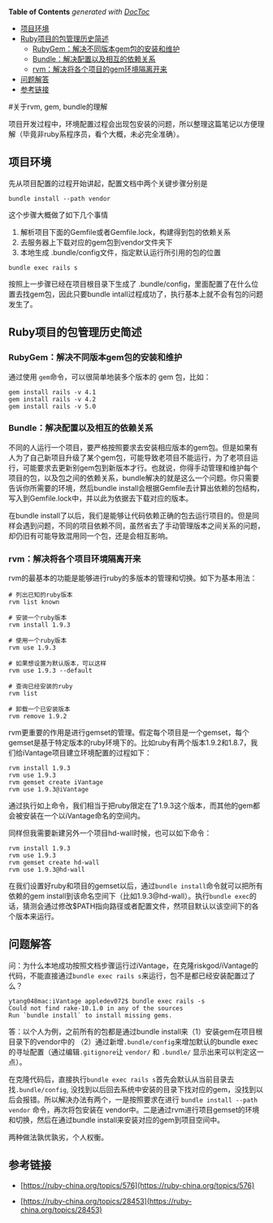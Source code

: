 <!-- START doctoc generated TOC please keep comment here to allow auto update -->
<!-- DON'T EDIT THIS SECTION, INSTEAD RE-RUN doctoc TO UPDATE -->
**Table of Contents**  *generated with [DocToc](https://github.com/thlorenz/doctoc)*

- [项目环境](#%E9%A1%B9%E7%9B%AE%E7%8E%AF%E5%A2%83%EF%BC%9A)
- [Ruby项目的包管理历史简述](#ruby%E9%A1%B9%E7%9B%AE%E7%9A%84%E5%8C%85%E7%AE%A1%E7%90%86%E5%8E%86%E5%8F%B2%E7%AE%80%E8%BF%B0)
  - [RubyGem：解决不同版本gem包的安装和维护](#rubygem%EF%BC%9A%E8%A7%A3%E5%86%B3%E4%B8%8D%E5%90%8C%E7%89%88%E6%9C%ACgem%E5%8C%85%E7%9A%84%E5%AE%89%E8%A3%85%E5%92%8C%E7%BB%B4%E6%8A%A4)
  - [Bundle：解决配置以及相互的依赖关系](#bundle%EF%BC%9A%E8%A7%A3%E5%86%B3%E9%85%8D%E7%BD%AE%E4%BB%A5%E5%8F%8A%E7%9B%B8%E4%BA%92%E7%9A%84%E4%BE%9D%E8%B5%96%E5%85%B3%E7%B3%BB)
  - [rvm：解决将各个项目的gem环境隔离开来](#rvm%EF%BC%9A%E8%A7%A3%E5%86%B3%E5%B0%86%E5%90%84%E4%B8%AA%E9%A1%B9%E7%9B%AE%E7%9A%84gem%E7%8E%AF%E5%A2%83%E9%9A%94%E7%A6%BB%E5%BC%80%E6%9D%A5)
- [问题解答](#%E9%97%AE%E9%A2%98%E8%A7%A3%E7%AD%94)
- [参考链接](#%E5%8F%82%E8%80%83%E9%93%BE%E6%8E%A5%EF%BC%9A)

<!-- END doctoc generated TOC please keep comment here to allow auto update -->

#关于rvm, gem, bundle的理解

项目开发过程中，环境配置过程会出现包安装的问题，所以整理这篇笔记以方便理解（毕竟非ruby系程序员，看个大概，未必完全准确）。

## 项目环境

先从项目配置的过程开始讲起，配置文档中两个关键步骤分别是

```
bundle install --path vendor
```


这个步骤大概做了如下几个事情

1. 解析项目下面的Gemfile或者Gemfile.lock，构建得到包的依赖关系
2. 去服务器上下载对应的gem包到vendor文件夹下
3.  本地生成 .bundle/config文件，指定默认运行所引用的包的位置


```
bundle exec rails s
```

按照上一步骤已经在项目根目录下生成了 .bundle/config，里面配置了在什么位置去找gem包，因此只要bundle intall过程成功了，执行基本上就不会有包的问题发生了。


## Ruby项目的包管理历史简述


### RubyGem：解决不同版本gem包的安装和维护

通过使用 `gem`命令，可以很简单地装多个版本的 gem 包，比如：

```
gem install rails -v 4.1
gem install rails -v 4.2
gem install rails -v 5.0
```

### Bundle：解决配置以及相互的依赖关系

不同的人运行一个项目，要严格按照要求去安装相应版本的gem包。但是如果有人为了自己新项目升级了某个gem包，可能导致老项目不能运行，为了老项目运行，可能要求去更新别gem包到新版本才行。也就说，你得手动管理和维护每个项目的包，以及包之间的依赖关系，bundle解决的就是这么一个问题。你只需要告诉你所需要的环境，然后bundle install会根据Gemfile去计算出依赖的包结构，写入到Gemfile.lock中，并以此为依据去下载对应的版本。

在bundle install了以后，我们是能够让代码依赖正确的包去运行项目的。但是同样会遇到问题，不同的项目依赖不同，虽然省去了手动管理版本之间关系的问题，却仍旧有可能导致混用同一个包，还是会相互影响。

### rvm：解决将各个项目环境隔离开来


rvm的最基本的功能是能够进行ruby的多版本的管理和切换。如下为基本用法：

```
# 列出已知的ruby版本
rvm list known

# 安装一个ruby版本
rvm install 1.9.3

# 使用一个ruby版本
rvm use 1.9.3

# 如果想设置为默认版本，可以这样
rvm use 1.9.3 --default

# 查询已经安装的ruby
rvm list

# 卸载一个已安装版本
rvm remove 1.9.2
```

rvm更重要的作用是进行gemset的管理。假定每个项目是一个gemset，每个gemset是基于特定版本的ruby环境下的。比如ruby有两个版本1.9.2和1.8.7，我们给iVantage项目建立环境配置的过程如下：

```
rvm install 1.9.3
rvm use 1.9.3
rvm gemset create iVantage
rvm use 1.9.3@iVantage
```

通过执行如上命令，我们相当于把ruby限定在了1.9.3这个版本，而其他的gem都会被安装在一个以iVantage命名的空间内。

同样但我需要新建另外一个项目hd-wall时候，也可以如下命令：

```
rvm install 1.9.3
rvm use 1.9.3
rvm gemset create hd-wall
rvm use 1.9.3@hd-wall
```

在我们设置好ruby和项目的gemset以后，通过`bundle install`命令就可以把所有依赖的gem install到该命名空间下（比如1.9.3@hd-wall）。执行`bundle exec`的话，猜测会通过修改$PATH指向路径或者配置文件，然项目默认以该空间下的各个版本来运行。

## 问题解答

问：为什么本地成功按照文档步骤运行过iVantage，在克隆riskgod/iVantage的代码，不能直接通过`bundle exec rails s`来运行，包不是都已经安装配置过了么？

```
ytang048mac:iVantage appledev072$ bundle exec rails -s
Could not find rake-10.1.0 in any of the sources
Run `bundle install` to install missing gems.
```

答：以个人为例，之前所有的包都是通过bundle install来（1）安装gem在项目根目录下的vendor中的 （2）通过新增`.bundle/config`来增加默认的bundle exec的寻址配置（通过编辑`.gitignore`让 `vendor/` 和 `.bundle/` 显示出来可以判定这一点）。

在克隆代码后，直接执行`bundle exec rails s`首先会默认从当前目录去找`.bundle/config`, 没找到以后回去系统中安装的目录下找对应的gem，没找到以后会报错。所以解决办法有两个，一是按照要求在进行 `bundle install --path vendor` 命令，再次将包安装在 vendor中。二是通过rvm进行项目gemset的环境和切换，然后在通过bundle install来安装对应的gem到项目空间中。

两种做法孰优孰劣，个人权衡。


## 参考链接

- [https://ruby-china.org/topics/576](https://ruby-china.org/topics/576)

- [https://ruby-china.org/topics/28453](https://ruby-china.org/topics/28453)

